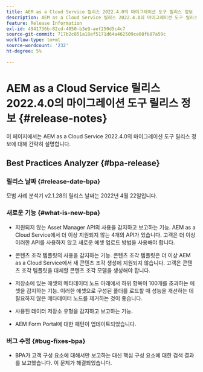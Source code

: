 ```yaml
---
title: AEM as a Cloud Service 릴리스 2022.4.0의 마이그레이션 도구 릴리스 정보
description: AEM as a Cloud Service 릴리스 2022.4.0의 마이그레이션 도구 릴리스 정보
feature: Release Information
exl-id: 4941736b-82cd-4050-b3e9-aef250d5c4c7
source-git-commit: 717b2c851a18ef5171d64a462509ce08fb87a59c
workflow-type: tm+mt
source-wordcount: '232'
ht-degree: 5%

---
```


# AEM as a Cloud Service 릴리스 2022.4.0의 마이그레이션 도구 릴리스 정보 {#release-notes}

이 페이지에서는 AEM as a Cloud Service 2022.4.0의 마이그레이션 도구 릴리스 정보에 대해 간략히 설명합니다.

## Best Practices Analyzer {#bpa-release}

### 릴리스 날짜 {#release-date-bpa}

모범 사례 분석기 v2.1.28의 릴리스 날짜는 2022년 4월 22일입니다.

### 새로운 기능 {#what-is-new-bpa}

* 지원되지 않는 Asset Manager API의 사용을 감지하고 보고하는 기능. AEM as a Cloud Service에서 더 이상 지원되지 않는 4개의 API가 있습니다. 고객은 더 이상 이러한 API를 사용하지 않고 새로운 에셋 업로드 방법을 사용해야 합니다.

* 콘텐츠 조각 템플릿의 사용을 감지하는 기능. 콘텐츠 조각 템플릿은 더 이상 AEM as a Cloud Service에서 새 콘텐츠 조각 생성에 지원되지 않습니다. 고객은 콘텐츠 조각 템플릿을 대체할 콘텐츠 조각 모델을 생성해야 합니다.

* 저장소에 있는 에셋의 메타데이터 노드 아래에서 하위 항목이 100개를 초과하는 에셋을 감지하는 기능. 이러한 에셋으로 구성된 폴더를 로드할 때 성능을 개선하는 데 필요하지 않은 메타데이터 노드를 제거하는 것이 좋습니다.

* 사용된 데이터 저장소 유형을 감지하고 보고하는 기능.

* AEM Form Portal에 대한 패턴이 업데이트되었습니다.

### 버그 수정 {#bug-fixes-bpa}

* BPA가 고객 구성 요소에 대해서만 보고하는 대신 핵심 구성 요소에 대한 검색 결과를 보고했습니다. 이 문제가 해결되었습니다.
